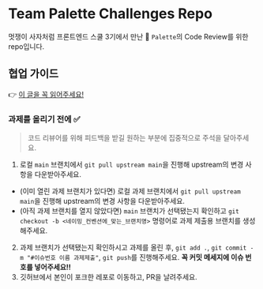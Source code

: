 # Team Palette Challenges Repo

멋쟁이 사자처럼 프론트엔드 스쿨 3기에서 만난 🎨 `Palette`의 Code Review를 위한 repo입니다.

## 협업 가이드

👉 [이 글을 꼭 읽어주세요!](./CONTRIBUTING.md)

### 과제를 올리기 전에 ✅

> 코드 리뷰어를 위해 피드백을 받길 원하는 부분에 집중적으로 주석을 달아주세요.

1. 로컬 `main` 브랜치에서 `git pull upstream main`을 진행해 upstream의 변경 사항을 다운받아주세요.
  - (이미 열린 과제 브랜치가 있다면) 로컬 과제 브랜치에서 `git pull upstream main`을 진행해 upstream의 변경 사항을 다운받아주세요.
  - (아직 과제 브랜치를 열지 않았다면) `main` 브랜치가 선택됐는지 확인하고 `git checkout -b <네이밍_컨벤션에_맞는_브랜치명>` 명령어로 과제 제출용 브랜치를 생성해주세요.
2. 과제 브랜치가 선택됐는지 확인하시고 과제를 올린 후, `git add .`, `git commit -m "#이슈번호 이름 과제제출"`, `git push`를 진행해주세요. **__꼭 커밋 메세지에 이슈 번호를 넣어주세요!!__**
3. 깃허브에서 본인이 포크한 레포로 이동하고, PR을 날려주세요.